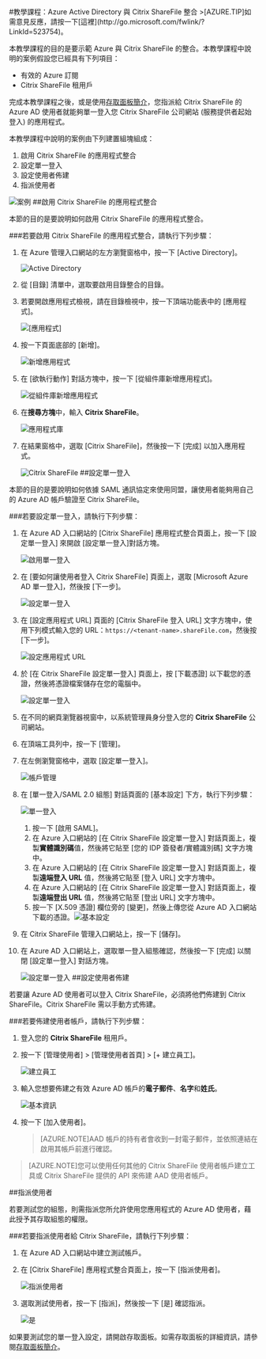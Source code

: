 <properties pageTitle="教學課程：Azure Active Directory 與 Citrix ShareFile 整合 | Microsoft Azure" description="了解如何使用 Citrix ShareFile 搭配 Azure Active Directory 來啟用單一登入、自動化佈建和更多功能！" services="active-directory" authors="MarkusVi"  documentationCenter="na" manager="stevenpo"/>
<tags ms.service="active-directory" ms.devlang="na" ms.topic="article" ms.tgt_pltfrm="na" ms.workload="identity" ms.date="08/01/2015" ms.author="markvi" />
#教學課程：Azure Active Directory 與 Citrix ShareFile 整合
>[AZURE.TIP]如需意見反應，請按一下[這裡](http://go.microsoft.com/fwlink/?LinkId=523754)。

本教學課程的目的是要示範 Azure 與 Citrix ShareFile 的整合。本教學課程中說明的案例假設您已經具有下列項目：

-   有效的 Azure 訂閱
-   Citrix ShareFile 租用戶

完成本教學課程之後，或是使用[存取面板簡介](https://msdn.microsoft.com/library/dn308586)，您指派給 Citrix ShareFile 的 Azure AD 使用者就能夠單一登入您 Citrix ShareFile 公司網站 (服務提供者起始登入) 的應用程式。

本教學課程中說明的案例由下列建置組塊組成：

1.  啟用 Citrix ShareFile 的應用程式整合
2.  設定單一登入
3.  設定使用者佈建
4.  指派使用者

![案例](./media/active-directory-saas-citrix-sharefile-tutorial/IC773620.png "案例")
##啟用 Citrix ShareFile 的應用程式整合

本節的目的是要說明如何啟用 Citrix ShareFile 的應用程式整合。

###若要啟用 Citrix ShareFile 的應用程式整合，請執行下列步驟：

1.  在 Azure 管理入口網站的左方瀏覽窗格中，按一下 [Active Directory]。

    ![Active Directory](./media/active-directory-saas-citrix-sharefile-tutorial/IC700993.png "Active Directory")

2.  從 [目錄] 清單中，選取要啟用目錄整合的目錄。

3.  若要開啟應用程式檢視，請在目錄檢視中，按一下頂端功能表中的 [應用程式]。

    ![[應用程式]](./media/active-directory-saas-citrix-sharefile-tutorial/IC700994.png "[應用程式]")

4.  按一下頁面底部的 [新增]。

    ![新增應用程式](./media/active-directory-saas-citrix-sharefile-tutorial/IC749321.png "新增應用程式")

5.  在 [欲執行動作] 對話方塊中，按一下 [從組件庫新增應用程式]。

    ![從組件庫新增應用程式](./media/active-directory-saas-citrix-sharefile-tutorial/IC749322.png "從組件庫新增應用程式")

6.  在**搜尋方塊**中，輸入 **Citrix ShareFile**。

    ![應用程式庫](./media/active-directory-saas-citrix-sharefile-tutorial/IC773621.png "應用程式庫")

7.  在結果窗格中，選取 [Citrix ShareFile]，然後按一下 [完成] 以加入應用程式。

    ![Citrix ShareFile](./media/active-directory-saas-citrix-sharefile-tutorial/IC773622.png "Citrix ShareFile")
##設定單一登入

本節的目的是要說明如何依據 SAML 通訊協定來使用同盟，讓使用者能夠用自己的 Azure AD 帳戶驗證至 Citrix ShareFile。

###若要設定單一登入，請執行下列步驟：

1.  在 Azure AD 入口網站的 [Citrix ShareFile] 應用程式整合頁面上，按一下 [設定單一登入] 來開啟 [設定單一登入]對話方塊。

    ![啟用單一登入](./media/active-directory-saas-citrix-sharefile-tutorial/IC773623.png "啟用單一登入")

2.  在 [要如何讓使用者登入 Citrix ShareFile] 頁面上，選取 [Microsoft Azure AD 單一登入]，然後按 [下一步]。

    ![設定單一登入](./media/active-directory-saas-citrix-sharefile-tutorial/IC773624.png "設定單一登入")

3.  在 [設定應用程式 URL] 頁面的 [Citrix ShareFile 登入 URL] 文字方塊中，使用下列模式輸入您的 URL：`https://<tenant-name>.shareFile.com`，然後按 [下一步]。

    ![設定應用程式 URL](./media/active-directory-saas-citrix-sharefile-tutorial/IC773625.png "設定應用程式 URL")

4.  於 [在 Citrix ShareFile 設定單一登入] 頁面上，按 [下載憑證] 以下載您的憑證，然後將憑證檔案儲存在您的電腦中。

    ![設定單一登入](./media/active-directory-saas-citrix-sharefile-tutorial/IC773626.png "設定單一登入")

5.  在不同的網頁瀏覽器視窗中，以系統管理員身分登入您的 **Citrix ShareFile** 公司網站。

6.  在頂端工具列中，按一下 [管理]。

7.  在左側瀏覽窗格中，選取 [設定單一登入]。

    ![帳戶管理](./media/active-directory-saas-citrix-sharefile-tutorial/IC773627.png "帳戶管理")

8.  在 [單一登入/SAML 2.0 組態] 對話頁面的 [基本設定] 下方，執行下列步驟：

    ![單一登入](./media/active-directory-saas-citrix-sharefile-tutorial/IC773628.png "單一登入")

    1.  按一下 [啟用 SAML]。
    2.  在 Azure 入口網站的 [在 Citrix ShareFile 設定單一登入] 對話頁面上，複製**實體識別碼**值，然後將它貼至 [您的 IDP 簽發者/實體識別碼] 文字方塊中。
    3.  在 Azure 入口網站的 [在 Citrix ShareFile 設定單一登入] 對話頁面上，複製**遠端登入 URL** 值，然後將它貼至 [登入 URL] 文字方塊中。
    4.  在 Azure 入口網站的 [在 Citrix ShareFile 設定單一登入] 對話頁面上，複製**遠端登出 URL** 值，然後將它貼至 [登出 URL] 文字方塊中。
    5.  按一下 [X.509 憑證] 欄位旁的 [變更]，然後上傳您從 Azure AD 入口網站下載的憑證。![基本設定](./media/active-directory-saas-citrix-sharefile-tutorial/IC773629.png "基本設定")

9.  在 Citrix ShareFile 管理入口網站上，按一下 [儲存]。

10. 在 Azure AD 入口網站上，選取單一登入組態確認，然後按一下 [完成] 以關閉 [設定單一登入] 對話方塊。

    ![設定單一登入](./media/active-directory-saas-citrix-sharefile-tutorial/IC773630.png "設定單一登入")
##設定使用者佈建

若要讓 Azure AD 使用者可以登入 Citrix ShareFile，必須將他們佈建到 Citrix ShareFile。Citrix ShareFile 需以手動方式佈建。

###若要佈建使用者帳戶，請執行下列步驟：

1.  登入您的 **Citrix ShareFile** 租用戶。

2.  按一下 [管理使用者] > [管理使用者首頁] > [+ 建立員工]。

    ![建立員工](./media/active-directory-saas-citrix-sharefile-tutorial/IC781050.png "建立員工")

3.  輸入您想要佈建之有效 Azure AD 帳戶的**電子郵件**、**名字**和**姓氏**。

    ![基本資訊](./media/active-directory-saas-citrix-sharefile-tutorial/IC799951.png "基本資訊")

4.  按一下 [加入使用者]。

    >[AZURE.NOTE]AAD 帳戶的持有者會收到一封電子郵件，並依照連結在啟用其帳戶前進行確認。

>[AZURE.NOTE]您可以使用任何其他的 Citrix ShareFile 使用者帳戶建立工具或 Citrix ShareFile 提供的 API 來佈建 AAD 使用者帳戶。

##指派使用者

若要測試您的組態，則需指派您所允許使用您應用程式的 Azure AD 使用者，藉此授予其存取組態的權限。

###若要指派使用者給 Citrix ShareFile，請執行下列步驟：

1.  在 Azure AD 入口網站中建立測試帳戶。

2.  在 [Citrix ShareFile] 應用程式整合頁面上，按一下 [指派使用者]。

    ![指派使用者](./media/active-directory-saas-citrix-sharefile-tutorial/IC773631.png "指派使用者")

3.  選取測試使用者，按一下 [指派]，然後按一下 [是] 確認指派。

    ![是](./media/active-directory-saas-citrix-sharefile-tutorial/IC767830.png "是")

如果要測試您的單一登入設定，請開啟存取面板。如需存取面板的詳細資訊，請參閱[存取面板簡介](https://msdn.microsoft.com/library/dn308586)。

<!---HONumber=August15_HO7-->